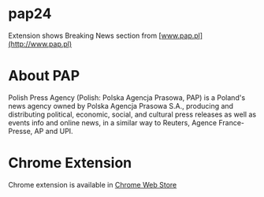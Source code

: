 # pap24

Extension shows Breaking News section from [www.pap.pl](http://www.pap.pl)

# About PAP

Polish Press Agency (Polish: Polska Agencja Prasowa, PAP) is a Poland's news agency owned by Polska Agencja Prasowa S.A., producing and distributing political, economic, social, and cultural press releases as well as events info and online news, in a similar way to Reuters, Agence France-Presse, AP and UPI.

# Chrome Extension

Chrome extension is available in [Chrome Web Store](https://chrome.google.com/webstore/detail/pap24/cpmpnaipjpcbbaagfjoodoinamgojnon)
